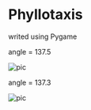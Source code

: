 # Phyllotaxis

writed using Pygame

angle = 137.5

![pic](https://pp.userapi.com/c848520/v848520638/25ebb/GFe49TSPZRs.jpg)

angle = 137.3

![pic](https://pp.userapi.com/c848520/v848520638/25ec4/a1fTOxgbUY4.jpg)

